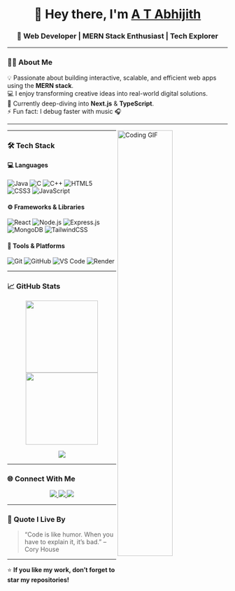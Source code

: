 <!-- README.md for GitHub profile (github.com/4bjith) -->

<h1 align="center">👋 Hey there, I'm <a href="https://github.com/4bjith" target="_blank">A T Abhijith</a></h1>
<h3 align="center">🚀 Web Developer | MERN Stack Enthusiast | Tech Explorer</h3>

---

### 🧑‍💻 About Me

💡 Passionate about building interactive, scalable, and efficient web apps using the **MERN stack**.  
💻 I enjoy transforming creative ideas into real-world digital solutions.  
🌱 Currently deep-diving into **Next.js** & **TypeScript**.  
⚡ Fun fact: I debug faster with music 🎧  

---
<img src="https://media.tenor.com/UrnPTaqPEzkAAAAd/developer.gif" width="50%" align="right" alt="Coding GIF"/>

---
### 🛠️ Tech Stack

#### 💻 Languages
![Java](https://img.shields.io/badge/Java-%23ED8B00.svg?style=for-the-badge&logo=openjdk&logoColor=white)
![C](https://img.shields.io/badge/C-%2300599C.svg?style=for-the-badge&logo=c&logoColor=white)
![C++](https://img.shields.io/badge/C++-%2300599C.svg?style=for-the-badge&logo=c%2B%2B&logoColor=white)
![HTML5](https://img.shields.io/badge/HTML5-%23E34F26.svg?style=for-the-badge&logo=html5&logoColor=white)
![CSS3](https://img.shields.io/badge/CSS3-%231572B6.svg?style=for-the-badge&logo=css3&logoColor=white)
![JavaScript](https://img.shields.io/badge/JavaScript-%23F7DF1E.svg?style=for-the-badge&logo=javascript&logoColor=black)

#### ⚙️ Frameworks & Libraries
![React](https://img.shields.io/badge/React-%23008CFF.svg?style=for-the-badge&logo=react&logoColor=white)
![Node.js](https://img.shields.io/badge/Node.js-%23339933.svg?style=for-the-badge&logo=node.js&logoColor=white)
![Express.js](https://img.shields.io/badge/Express.js-%23000000.svg?style=for-the-badge&logo=express&logoColor=white)
![MongoDB](https://img.shields.io/badge/MongoDB-%2347A248.svg?style=for-the-badge&logo=mongodb&logoColor=white)
![TailwindCSS](https://img.shields.io/badge/Tailwind_CSS-%2306B6D4.svg?style=for-the-badge&logo=tailwind-css&logoColor=white)

#### 🧰 Tools & Platforms
![Git](https://img.shields.io/badge/Git-%23F05033.svg?style=for-the-badge&logo=git&logoColor=white)
![GitHub](https://img.shields.io/badge/GitHub-%23181717.svg?style=for-the-badge&logo=github&logoColor=white)
![VS Code](https://img.shields.io/badge/VS_Code-%23007ACC.svg?style=for-the-badge&logo=visual-studio-code&logoColor=white)
![Render](https://img.shields.io/badge/Render-%23357EDD.svg?style=for-the-badge&logo=render&logoColor=white)

---

### 📈 GitHub Stats

<p align="center">
  <img src="https://github-readme-stats.vercel.app/api?username=4bjith&show_icons=true&theme=radical" height="165px"/>
  <img src="https://github-readme-streak-stats.herokuapp.com/?user=4bjith&theme=radical" height="165px"/>
</p>

<p align="center">
  <img src="https://github-readme-stats.vercel.app/api/top-langs/?username=4bjith&layout=compact&theme=radical"/>
</p>

---

### 🌐 Connect With Me

<p align="center">
  <a href="https://github.com/4bjith" target="_blank">
    <img src="https://img.shields.io/badge/GitHub-100000?style=for-the-badge&logo=github&logoColor=white"/>
  </a>
  <a href="mailto:abhijith@example.com" target="_blank">
    <img src="https://img.shields.io/badge/Email-D14836?style=for-the-badge&logo=gmail&logoColor=white"/>
  </a>
  <a href="https://www.linkedin.com/in/abhijith" target="_blank">
    <img src="https://img.shields.io/badge/LinkedIn-%230077B5.svg?style=for-the-badge&logo=linkedin&logoColor=white"/>
  </a>
</p>

---

### 💬 Quote I Live By
> “Code is like humor. When you have to explain it, it’s bad.” – Cory House

---

⭐ **If you like my work, don’t forget to star my repositories!**  
